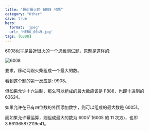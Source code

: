 ```yaml
---
title: "最近很火的 6008 问题"
category: "Other"
cave: true
hero:
  format: 'jpeg'
  url: 'HERO_0049.jpg'
tags: [6008]
---
```

6008似乎是最近很火的一个思维测试题，原题是这样的:

![6008](/assets/images/posts/content/6008.jpg)

要求，移动两跟火柴组成一个最大的数。

看到这个题的第一反应是: 9908。

但如果允许十六进制，那么可以组成的最大数应该是 F888，也即十进制的 63624。

如果允许在已有四位数的外围添加数字，则可以组成的最大数是 60051。

而如果允许幂运算，则组成最大的数为 6005¹¹(6005 的 11 次方)，也即 3.661365872119e41。





